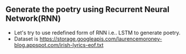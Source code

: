 ## Generate the poetry using Recurrent Neural Network(RNN)
* Let's try to use redefined form of RNN i.e.. LSTM to generate poetry.
* Dataset is https://storage.googleapis.com/laurencemoroney-blog.appspot.com/irish-lyrics-eof.txt
